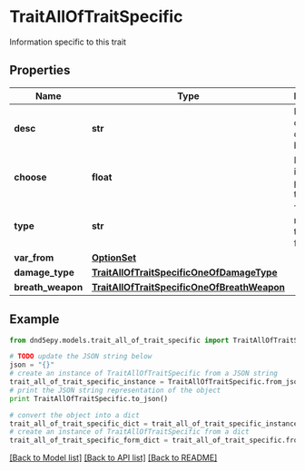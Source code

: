 # TraitAllOfTraitSpecific

Information specific to this trait

## Properties
Name | Type | Description | Notes
------------ | ------------- | ------------- | -------------
**desc** | **str** | Description of the choice to be made. | [optional] 
**choose** | **float** | Number of items to pick from the list. | [optional] 
**type** | **str** | Type of the resources to choose from. | [optional] 
**var_from** | [**OptionSet**](OptionSet.md) |  | [optional] 
**damage_type** | [**TraitAllOfTraitSpecificOneOfDamageType**](TraitAllOfTraitSpecificOneOfDamageType.md) |  | [optional] 
**breath_weapon** | [**TraitAllOfTraitSpecificOneOfBreathWeapon**](TraitAllOfTraitSpecificOneOfBreathWeapon.md) |  | [optional] 

## Example

```python
from dnd5epy.models.trait_all_of_trait_specific import TraitAllOfTraitSpecific

# TODO update the JSON string below
json = "{}"
# create an instance of TraitAllOfTraitSpecific from a JSON string
trait_all_of_trait_specific_instance = TraitAllOfTraitSpecific.from_json(json)
# print the JSON string representation of the object
print TraitAllOfTraitSpecific.to_json()

# convert the object into a dict
trait_all_of_trait_specific_dict = trait_all_of_trait_specific_instance.to_dict()
# create an instance of TraitAllOfTraitSpecific from a dict
trait_all_of_trait_specific_form_dict = trait_all_of_trait_specific.from_dict(trait_all_of_trait_specific_dict)
```
[[Back to Model list]](../README.md#documentation-for-models) [[Back to API list]](../README.md#documentation-for-api-endpoints) [[Back to README]](../README.md)


